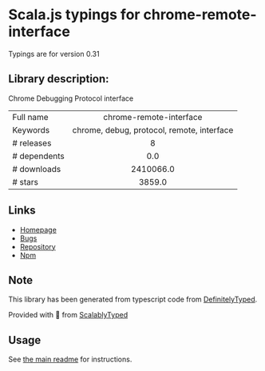 
# Scala.js typings for chrome-remote-interface

Typings are for version 0.31

## Library description:
Chrome Debugging Protocol interface

|                    |                 |
| ------------------ | :-------------: |
| Full name          | chrome-remote-interface |
| Keywords           | chrome, debug, protocol, remote, interface |
| # releases         | 8 |
| # dependents       | 0.0 |
| # downloads        | 2410066.0 |
| # stars            | 3859.0 |

## Links
- [Homepage](https://github.com/cyrus-and/chrome-remote-interface)
- [Bugs](http://github.com/cyrus-and/chrome-remote-interface/issues)
- [Repository](https://github.com/cyrus-and/chrome-remote-interface)
- [Npm](https://www.npmjs.com/package/chrome-remote-interface)
    


## Note
This library has been generated from typescript code from [DefinitelyTyped](https://definitelytyped.org).

Provided with :purple_heart: from [ScalablyTyped](https://github.com/oyvindberg/ScalablyTyped)

## Usage
See [the main readme](../../readme.md) for instructions.


